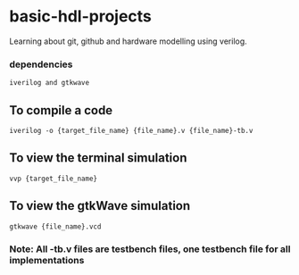 # basic-hdl-projects
Learning about git, github and hardware modelling using verilog.

### dependencies 
```iverilog and gtkwave```

## To compile a code 
```iverilog -o {target_file_name} {file_name}.v {file_name}-tb.v```
## To view the terminal simulation
```vvp {target_file_name}```
## To view the gtkWave simulation
```gtkwave {file_name}.vcd```
### Note: All -tb.v files are testbench files, one testbench file for all implementations
